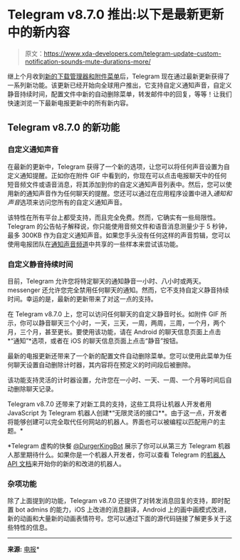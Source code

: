 # Telegram v8.7.0 推出:以下是最新更新中的新内容

> 原文：<https://www.xda-developers.com/telegram-update-custom-notification-sounds-mute-durations-more/>

继上个月收到[新的下载管理器和附件菜单](https://www.xda-developers.com/telegram-update-download-manager-more/)后，Telegram 现在通过最新更新获得了一系列新功能。该更新已经开始向全球用户推出，它支持自定义通知声音，自定义静音持续时间，配置文件中新的自动删除菜单，转发邮件中的回复，等等！让我们快速浏览一下最新电报更新中的所有新内容。

## Telegram v8.7.0 的新功能

### 自定义通知声音

在最新的更新中，Telegram 获得了一个新的选项，让您可以将任何声音设置为自定义通知提醒。正如你在附件 GIF 中看到的，你现在可以点击电报聊天中的任何短音频文件或语音消息，将其添加到你的自定义通知声音列表中。然后，您可以使用新的通知声音作为任何聊天的提醒。您还可以通过在应用程序设置中进入*通知和声音*选项来访问您所有的自定义通知声音。

该特性在所有平台上都受支持，而且完全免费。然而，它确实有一些局限性。Telegram 的公告帖子解释说，你只能使用音频文件和语音消息测量少于 5 秒钟，最多 300KB 作为自定义通知声音。如果您手头没有任何这样的声音剪辑，您可以使用电报团队在[通知声音频道](https://t.me/CustomNotificationSounds)中共享的一些样本来尝试该功能。

### 自定义静音持续时间

目前，Telegram 允许您将特定聊天的通知静音一小时、八小时或两天。messenger 还允许您完全禁用任何聊天的通知。然而，它不支持自定义静音持续时间。幸运的是，最新的更新带来了对这一点的支持。

在 Telegram v8.7.0 上，您可以访问任何聊天的自定义静音时长。如附件 GIF 所示，你可以静音聊天三个小时，一天，三天，一周，两周，三周，一个月，两个月，三个月，甚至更长。要使用该功能，请在 Android 的聊天信息页面上点击*“通知”*选项，或者在 iOS 的聊天信息页面上点击“静音”按钮。

最新的电报更新还带来了一个新的配置文件自动删除菜单。您可以使用此菜单为任何聊天设置自动删除计时器，其内容将在预定义的时间段后被删除。

该功能支持灵活的计时器设置，允许您在一小时、一天、一周、一个月等时间后自动删除聊天记录。

Telegram v8.7.0 还带来了对新工具的支持，这些工具将让机器人开发者用 JavaScript 为 Telegram 机器人创建*“无限灵活的接口**。由于这一点，开发者将能够创建可以完全取代任何网站的机器人。界面也可以被编程以匹配用户的主题。*

 *Telegram 虚构的快餐 [@DurgerKingBot](https://t.me/durgerkingbot) 展示了你可以从第三方 Telegram 机器人那里期待什么。如果你是一个机器人开发者，你可以查看 Telegram 的[机器人 API 文档](https://core.telegram.org/bots/webapps)来开始你的新的和改进的机器人。

### 杂项功能

除了上面提到的功能，Telegram v8.7.0 还提供了对转发消息回复的支持，即时配置 bot admins 的能力，iOS 上改进的消息翻译，Android 上的画中画模式改进，新的动画和大量新的动画表情符号。您可以通过下面的源代码链接了解更多关于这些特性的信息。

* * *

**来源:** [电报](https://telegram.org/blog/notifications-bots)*